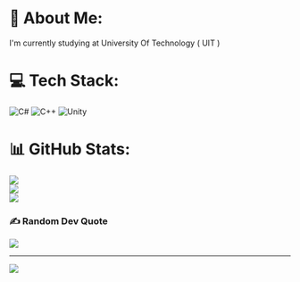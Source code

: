 # 💫 About Me:
I'm currently studying at University Of Technology ( UIT )


# 💻 Tech Stack:
![C#](https://img.shields.io/badge/c%23-%23239120.svg?style=for-the-badge&logo=csharp&logoColor=white) ![C++](https://img.shields.io/badge/c++-%2300599C.svg?style=for-the-badge&logo=c%2B%2B&logoColor=white) ![Unity](https://img.shields.io/badge/unity-%23000000.svg?style=for-the-badge&logo=unity&logoColor=white)
# 📊 GitHub Stats:
![](https://github-readme-stats.vercel.app/api?username=hienpham0344&theme=default&hide_border=false&include_all_commits=false&count_private=false)<br/>
![](https://nirzak-streak-stats.vercel.app/?user=hienpham0344&theme=default&hide_border=false)<br/>
![](https://github-readme-stats.vercel.app/api/top-langs/?username=hienpham0344&theme=default&hide_border=false&include_all_commits=false&count_private=false&layout=compact)

### ✍️ Random Dev Quote
![](https://quotes-github-readme.vercel.app/api?type=horizontal&theme=radical)

---
[![](https://visitcount.itsvg.in/api?id=hienpham0344&icon=0&color=0)](https://visitcount.itsvg.in)

<!-- Proudly created with GPRM ( https://gprm.itsvg.in ) -->
